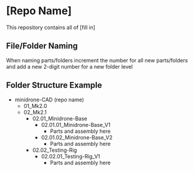 # [Repo Name]
This repository contains all of [fill in]

## File/Folder Naming
When naming parts/folders increment the number for all new parts/folders and add a new 2-digit number for a new folder level

## Folder Structure Example
- minidrone-CAD (repo name)
    - 01_Mk2.0
    - 02_Mk2.1
        - 02.01_Minidrone-Base
            - 02.01.01_Minidrone-Base_V1
                - Parts and assembly here
            - 02.01.02_Minidrone-Base_V2
                - Parts and assembly here
        - 02.02_Testing-Rig
            - 02.02.01_Testing-Rig_V1
                - Parts and assembly here

